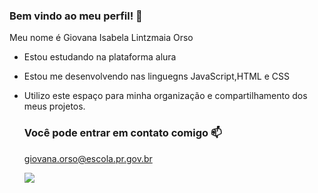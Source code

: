 ### Bem vindo ao meu perfil! 🎱

Meu nome é Giovana Isabela Lintzmaia Orso

- Estou estudando na plataforma alura
- Estou me desenvolvendo nas linguegns JavaScript,HTML e CSS
- Utilizo este espaço para minha organização e compartilhamento dos meus projetos.

  ### Você pode entrar em contato comigo 📫

  giovana.orso@escola.pr.gov.br


  ![](https://media.tenor.com/FhX-tful5GgAAAAC/stich.gif )
